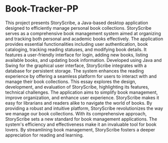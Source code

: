 # Book-Tracker-PP
This project presents StoryScribe, a Java-based desktop application designed to efficiently manage personal book collections. StoryScribe serves as a comprehensive book management system aimed at organizing and tracking both personal and academic books effectively. The application provides essential functionalities including user authentication, book cataloging, tracking reading statuses, and modifying book details. It features a user-friendly interface for login, adding new books, listing available books, and updating book information. Developed using Java and Swing for the graphical user interface, StoryScribe integrates with a database for persistent storage. The system enhances the reading experience by offering a seamless platform for users to interact with and manage their book collections. This essay explores the design, development, and evaluation of StoryScribe, highlighting its features, technical challenges. The application aims to simplify book management, improve organization, and enhance user experience. StoryScribe makes it easy for librarians and readers alike to navigate the world of books. By providing a robust and intuitive platform, StoryScribe revolutionizes the way we manage our book collections. With its comprehensive approach, StoryScribe sets a new standard for book management applications. The system's efficiency and effectiveness make it an invaluable tool for book lovers. By streamlining book management, StoryScribe fosters a deeper appreciation for reading and learning.
